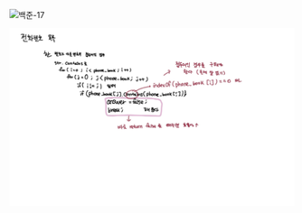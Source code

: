 ![백준-17](/Users/jh/Documents/Algorithm/DAILY/9월/0925/src/PG_전화번호목록/img/백준-17.jpg)



<img src="./img/백준-17.jpg">